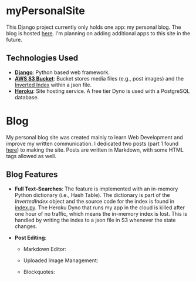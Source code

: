 # myPersonalSite

This Django project currently only holds one app: my personal blog. The blog is hosted [here](https://joseph-doiron-blog.herokuapp.com/). I'm planning on adding additional apps to this site in the future.

## Technologies Used

- **[Django](https://www.djangoproject.com/)**: Python based web framework.
- **[AWS S3 Bucket](https://en.wikipedia.org/wiki/Amazon_S3)**: Bucket stores media files (e.g., post images) and the [Inverted Index]() within a json file.
- **[Heroku](https://en.wikipedia.org/wiki/Heroku)**: Site hosting service. A free tier Dyno is used with a PostgreSQL database.

# Blog

My personal blog site was created mainly to learn Web Development and improve my written communication. I dedicated two posts (part 1 found [here](https://joseph-doiron-blog.herokuapp.com/post/making-a-blog-part-1/)) to making the site. Posts are written in Markdown, with some HTML tags allowed as well.

## Blog Features

- **Full Text-Searches**: The feature is implemented with an in-memory Python dictionary (i.e., Hash Table). The dictionary is part of the *InvertedIndex* object and the source code for the index is found in [index.py](/modules/index.py). The Heroku Dyno that runs my app in the cloud is killed after one hour of no traffic, which means the in-memory index is lost. This is handled by writing the index to a json file in S3 whenever the state changes.

- **Post Editing**:

    - Markdown Editor:

    - Uploaded Image Management:

    - Blockquotes:

